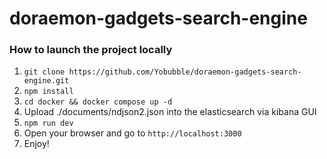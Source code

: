 # doraemon-gadgets-search-engine

### How to launch the project locally

1. ```git clone https://github.com/Yobubble/doraemon-gadgets-search-engine.git```
2. ```npm install```
3. ```cd docker && docker compose up -d```
4. Upload ./documents/ndjson2.json into the elasticsearch via kibana GUI
5. ```npm run dev```
6. Open your browser and go to ```http://localhost:3000```
7. Enjoy!
